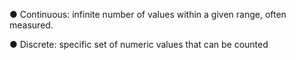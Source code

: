 ● Continuous: infinite number of values within a given range, often measured.

● Discrete: specific set of numeric values that can be counted
